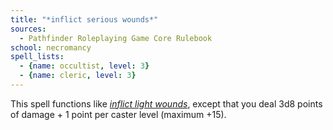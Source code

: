```yaml
---
title: "*inflict serious wounds*"
sources:
  - Pathfinder Roleplaying Game Core Rulebook
school: necromancy
spell_lists:
  - {name: occultist, level: 3}
  - {name: cleric, level: 3}
---
```


This spell functions like [*inflict light wounds*](/spells/inflict-light-wounds/), except that you deal 3d8 points of damage + 1 point per caster level (maximum +15).


